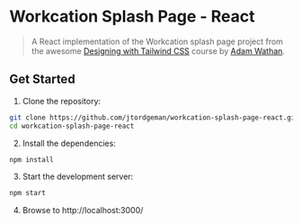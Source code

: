 # Workcation Splash Page - React

> A React implementation of the Workcation splash page project from the awesome [Designing with Tailwind CSS](https://www.youtube.com/playlist?list=PL7CcGwsqRpSM3w9BT_21tUU8JN2SnyckR) course by [Adam Wathan](https://www.youtube.com/channel/UCy1H38XrN7hi7wHSClfXPqQ).

## Get Started

1. Clone the repository:

```bash
git clone https://github.com/jtordgeman/workcation-splash-page-react.git
cd workcation-splash-page-react
```

2. Install the dependencies:

```bash
npm install
```

3. Start the development server:

```bash
npm start
```

4. Browse to http://localhost:3000/
